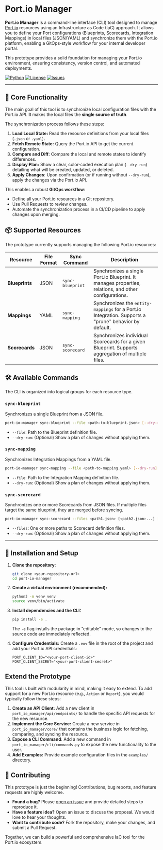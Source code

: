 # Port.io Manager

**Port.io Manager** is a command-line interface (CLI) tool designed to manage [Port.io](https://www.getport.io/) resources using an Infrastructure as Code (IaC) approach. It allows you to define your Port configurations (Blueprints, Scorecards, Integration Mappings) in local files (JSON/YAML) and synchronize them with the Port.io platform, enabling a GitOps-style workflow for your internal developer portal.

This prototype provides a solid foundation for managing your Port.io environment, ensuring consistency, version control, and automated deployments.

[![Python](https://img.shields.io/badge/Python-3.9+-blue?logo=python)](https://www.python.org/)
[![License](https://img.shields.io/badge/License-MIT-green)](./LICENSE)
[![Issues](https://img.shields.io/github/issues/your-repo/port-io-manager)](https://github.com/your-repo/port-io-manager/issues) <!-- TODO: Update with actual repo link -->

---

## 🚀 Core Functionality

The main goal of this tool is to synchronize local configuration files with the Port.io API. It makes the local files the **single source of truth**.

The synchronization process follows these steps:
1.  **Load Local State:** Read the resource definitions from your local files (`.json` or `.yaml`).
2.  **Fetch Remote State:** Query the Port.io API to get the current configuration.
3.  **Compare and Diff:** Compare the local and remote states to identify differences.
4.  **Display Plan:** Show a clear, color-coded execution plan (`--dry-run`) detailing what will be created, updated, or deleted.
5.  **Apply Changes:** Upon confirmation (or if running without `--dry-run`), apply the changes via the Port.io API.

This enables a robust **GitOps workflow**:
-   Define all your Port.io resources in a Git repository.
-   Use Pull Requests to review changes.
-   Automate the synchronization process in a CI/CD pipeline to apply changes upon merging.

## 📦 Supported Resources

The prototype currently supports managing the following Port.io resources:

| Resource    | File Format | Sync Command                  | Description                                                                                             |
|-------------|-------------|-------------------------------|---------------------------------------------------------------------------------------------------------|
| **Blueprints**  | JSON        | `sync-blueprint`              | Synchronizes a single Port.io Blueprint. It manages properties, relations, and other configurations.      |
| **Mappings**    | YAML        | `sync-mapping`                | Synchronizes the `entity-mappings` for a Port.io Integration. Supports a "prune" behavior by default. |
| **Scorecards**  | JSON        | `sync-scorecard`              | Synchronizes individual Scorecards for a given Blueprint. Supports aggregation of multiple files.     |

## 🛠️ Available Commands

The CLI is organized into logical groups for each resource type.

### `sync-blueprint`
Synchronizes a single Blueprint from a JSON file.

```bash
port-io-manager sync-blueprint --file <path-to-blueprint.json> [--dry-run]
```
-   `--file`: Path to the Blueprint definition file.
-   `--dry-run`: (Optional) Show a plan of changes without applying them.

### `sync-mapping`
Synchronizes Integration Mappings from a YAML file.

```bash
port-io-manager sync-mapping --file <path-to-mapping.yaml> [--dry-run]
```
-   `--file`: Path to the Integration Mapping definition file.
-   `--dry-run`: (Optional) Show a plan of changes without applying them.

### `sync-scorecard`
Synchronizes one or more Scorecards from JSON files. If multiple files target the same blueprint, they are merged before syncing.

```bash
port-io-manager sync-scorecard --files <path1.json> [<path2.json>...] [--dry-run]
```
-   `--files`: One or more paths to Scorecard definition files.
-   `--dry-run`: (Optional) Show a plan of changes without applying them.

---

## 🔧 Installation and Setup

1.  **Clone the repository:**
    ```bash
    git clone <your-repository-url>
    cd port-io-manager
    ```

2.  **Create a virtual environment (recommended):**
    ```bash
    python3 -m venv venv
    source venv/bin/activate
    ```

3.  **Install dependencies and the CLI:**
    ```bash
    pip install -e .
    ```
    The `-e` flag installs the package in "editable" mode, so changes to the source code are immediately reflected.

4.  **Configure Credentials:**
    Create a `.env` file in the root of the project and add your Port.io API credentials:
    ```env
    PORT_CLIENT_ID="<your-port-client-id>"
    PORT_CLIENT_SECRET="<your-port-client-secret>"
    ```

## Extend the Prototype

This tool is built with modularity in mind, making it easy to extend. To add support for a new Port.io resource (e.g., `Action` or `Report`), you would typically follow these steps:

1.  **Create an API Client:** Add a new client in `port_io_manager/api/endpoints/` to handle the specific API requests for the new resource.
2.  **Implement the Core Service:** Create a new service in `port_io_manager/core/` that contains the business logic for fetching, comparing, and syncing the resource.
3.  **Expose a CLI Command:** Add a new command in `port_io_manager/cli/commands.py` to expose the new functionality to the user.
4.  **Add Examples:** Provide example configuration files in the `examples/` directory.

## 🤝 Contributing

This prototype is just the beginning! Contributions, bug reports, and feature requests are highly welcome.

-   **Found a bug?** Please [open an issue](https://github.com/your-repo/port-io-manager/issues) and provide detailed steps to reproduce it.
-   **Have a feature idea?** Open an issue to discuss the proposal. We would love to hear your thoughts.
-   **Want to contribute code?** Fork the repository, make your changes, and submit a Pull Request.

Together, we can build a powerful and comprehensive IaC tool for the Port.io ecosystem. 